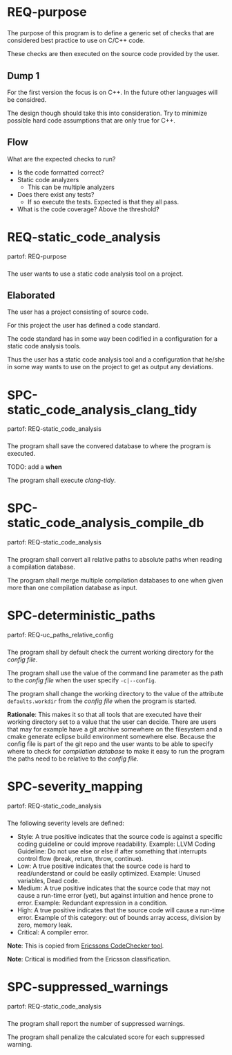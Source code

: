 # REQ-purpose
###

The purpose of this program is to define a generic set of checks that are considered best practice to use on C/C++ code.

These checks are then executed on the source code provided by the user.

## Dump 1

For the first version the focus is on C++. In the future other languages will be considred.

The design though should take this into consideration. Try to minimize possible hard code assumptions that are only true for C++.

## Flow

What are the expected checks to run?

 * Is the code formatted correct?
 * Static code analyzers
    * This can be multiple analyzers
 * Does there exist any tests?
    * If so execute the tests. Expected is that they all pass.
 * What is the code coverage? Above the threshold?

# REQ-static_code_analysis
partof: REQ-purpose
###

The user wants to use a static code analysis tool on a project.

## Elaborated

The user has a project consisting of source code.

For this project the user has defined a code standard.

The code standard has in some way been codified in a configuration for a static code analysis tools.

Thus the user has a static code analysis tool and a configuration that he/she in some way wants to use on the project to get as output any deviations.

# SPC-static_code_analysis_clang_tidy
partof: REQ-static_code_analysis
###

The program shall save the convered database to where the program is executed.

TODO: add a **when**

The program shall execute *clang-tidy*.

# SPC-static_code_analysis_compile_db
partof: REQ-static_code_analysis
###

The program shall convert all relative paths to absolute paths when reading a compilation database.

The program shall merge multiple compilation databases to one when given more than one compilation database as input.

# SPC-deterministic_paths
partof: REQ-uc_paths_relative_config
###

The program shall by default check the current working directory for the *config file*.

The program shall use the value of the command line parameter as the path to the *config file* when the user specify `-c|--config`.

The program shall change the working directory to the value of the attribute `defaults.workdir` from the *config file* when the program is started.

**Rationale**: This makes it so that all tools that are executed have their working directory set to a value that the user can decide. There are users that may for example have a git archive somewhere on the filesystem and a cmake generate eclipse build environment somewhere else. Because the config file is part of the git repo and the user wants to be able to specify where to check for *compilation database* to make it easy to run the program the paths need to be relative to the *config file*.

# SPC-severity_mapping
partof: REQ-static_code_analysis
###

The following severity levels are defined:
 * Style: A true positive indicates that the source code is against a specific coding guideline or could improve readability. Example: LLVM Coding Guideline: Do not use else or else if after something that interrupts control flow (break, return, throw, continue).
 * Low: A true positive indicates that the source code is hard to read/understand or could be easily optimized. Example: Unused variables, Dead code.
 * Medium: A true positive indicates that the source code that may not cause a run-time error (yet), but against intuition and hence prone to error. Example: Redundant expression in a condition.
 * High: A true positive indicates that the source code will cause a run-time error. Example of this category: out of bounds array access, division by zero, memory leak.
 * Critical: A compiler error.

**Note**: This is copied from [Ericssons CodeChecker tool](https://github.com/Ericsson/codechecker/blob/master/config/config.md).

**Note**: Critical is modified from the Ericsson classification.

# SPC-suppressed_warnings
partof: REQ-static_code_analysis
###

The program shall report the number of suppressed warnings.

The program shall penalize the calculated score for each suppressed warning.
